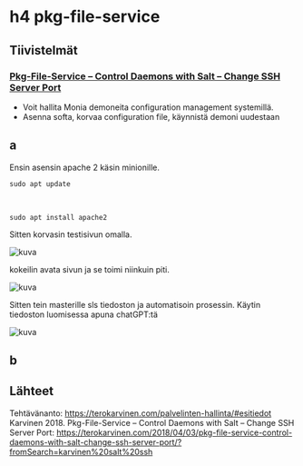 # h4 pkg-file-service
## Tiivistelmät
### [Pkg-File-Service – Control Daemons with Salt – Change SSH Server Port](https://terokarvinen.com/2018/04/03/pkg-file-service-control-daemons-with-salt-change-ssh-server-port/?fromSearch=karvinen%20salt%20ssh)
- Voit hallita Monia demoneita configuration management systemillä.
- Asenna softa, korvaa configuration file, käynnistä demoni uudestaan
## a
Ensin asensin apache 2 käsin minionille.

    sudo apt update
    
  <br>
  
    sudo apt install apache2
Sitten korvasin testisivun omalla.

![kuva](https://github.com/user-attachments/assets/38a7ed1c-abd9-4d7c-8947-bdf05521534b)

kokeilin avata sivun ja se toimi niinkuin piti.

![kuva](https://github.com/user-attachments/assets/e3102360-25ec-4209-b68e-8595530890f5)

Sitten tein masterille sls tiedoston ja automatisoin prosessin. Käytin tiedoston luomisessa apuna chatGPT:tä

![kuva](https://github.com/user-attachments/assets/65899a8a-99ca-4f56-ad49-c6f679c60dc4)


## b
## Lähteet
Tehtävänanto: https://terokarvinen.com/palvelinten-hallinta/#esitiedot
Karvinen 2018. Pkg-File-Service – Control Daemons with Salt – Change SSH Server Port: https://terokarvinen.com/2018/04/03/pkg-file-service-control-daemons-with-salt-change-ssh-server-port/?fromSearch=karvinen%20salt%20ssh
